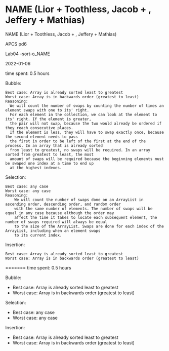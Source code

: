 NAME (Lior + Toothless, Jacob + , Jeffery + Mathias)
=======

NAME (Lior + Toothless, Jacob + , Jeffery + Mathias)

APCS pd6

Lab04 -sort-o_NAME

2022-01-06

time spent: 0.5 hours

Bubble:

    Best case: Array is already sorted least to greatest
    Worst case: Array is in backwards order (greatest to least)
    Reasoning:
      We will count the number of swaps by counting the number of times an element swaps with one to its' right.
      For each element in the collection, we can look at the element to its' right. If the element is greater,
      the pair will not swap, because the two would already be ordered if they reach consecutive places. 
      If the element is less, they will have to swap exactly once, because the second element needs to pass 
      the first in order to be left of the first at the end of the process. In an array that is already sorted 
      from least to greatest, no swaps will be required. In an array sorted from greatest to least, the most 
      amount of swaps will be required because the beginning elements must be swaped one index at a time to end up 
      at the highest indexes.

Selection:

    Best case: any case
    Worst case: any case
    Reasoning:
        We will count the number of swaps done on an ArrayList in ascending order, descending order, and random order
        with the same number of elements. The number of swaps will be equal in any case because although the order may
        affect the time it takes to locate each subsequent element, the number of swaps required will always be equal
        to the size of the ArrayList. Swaps are done for each index of the ArrayList, including when an element swaps
        to its current index.

Insertion:

    Best case: Array is already sorted least to greatest
    Worst case: Array is in backwards order (greatest to least)
    
=======
time spent:  0.5 hours

Bubble:
* Best case: Array is already sorted least to greatest
* Worst case: Array is in backwards order (greatest to least)

Selection:
* Best case: any case
* Worst case: any case

Insertion:
* Best case: Array is already sorted least to greatest
* Worst case: Array is in backwards order (greatest to least)
